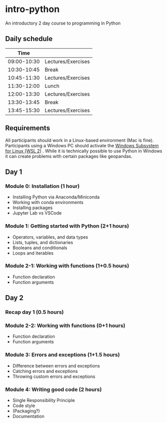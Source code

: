 # intro-python
An introductory 2 day course to programming in Python

## Daily schedule

| Time        |       |
|-------------|-------|
| 09:00-10:30 | Lectures/Exercises |
| 10:30-10:45 | Break |
| 10:45-11:30 | Lectures/Exercises |
| 11:30-12:00 | Lunch |
| 12:00-13:30 | Lectures/Exercises |
| 13:30-13:45 | Break |
| 13:45-15:30 | Lectures/Exercises |

## Requirements

All participants should work in a Linux-based environment (Mac is fine). Participants using a Windows PC should activate the [Windows Subsystem for Linux (WSL 2)](https://learn.microsoft.com/en-us/windows/wsl/install) . While it is technically possible to use Python in Windows it can create problems with certain packages like geopandas. 

## Day 1

### Module 0: Installation (1 hour)
- Installing Python via Anaconda/Miniconda
- Working with conda environments
- Installing packages
- Jupyter Lab vs VSCode

### Module 1: Getting started with Python (2+1 hours)
- Operators, variables, and data types
- Lists, tuples, and dictionaries
- Booleans and conditionals
- Loops and iterables

### Module 2-1: Working with functions (1+0.5 hours)
- Function declaration
- Function arguments

## Day 2

### Recap day 1 (0.5 hours)

### Module 2-2: Working with functions (0+1 hours)
- Function declaration
- Function arguments

### Module 3: Errors and exceptions (1+1.5 hours)
- Difference between errors and exceptions
- Catching errors and exceptions
- Throwing custom errors and exceptions

### Module 4: Writing good code (2 hours)
- Single Responsibility Principle
- Code style
- (Packaging?)
- Documentation
